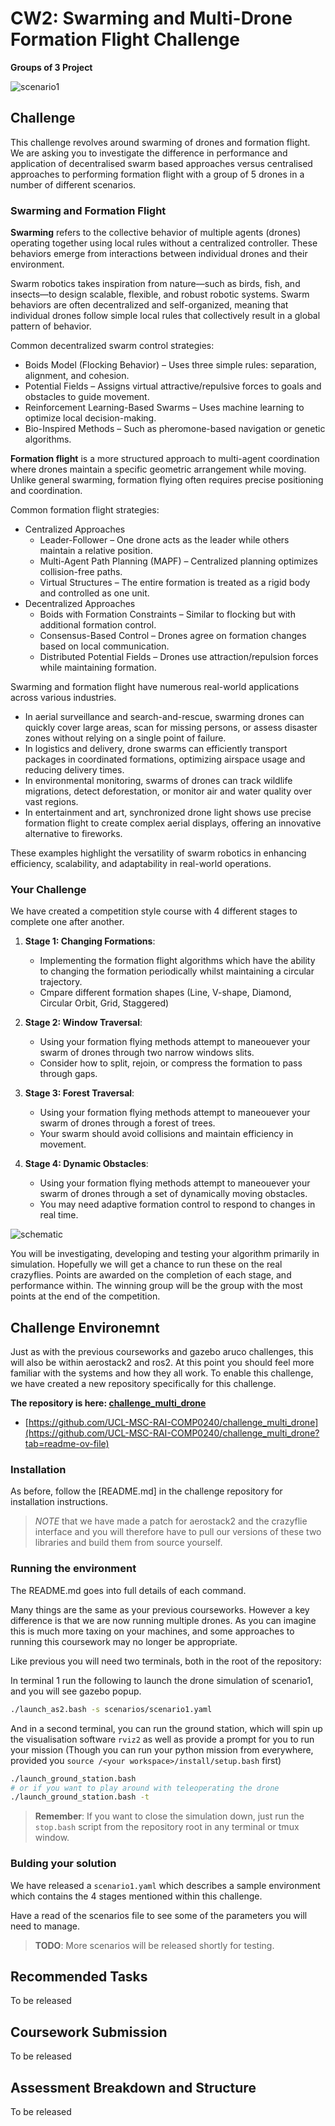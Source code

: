 # CW2: Swarming and Multi-Drone Formation Flight Challenge 

**Groups of 3 Project**

![scenario1](images/7_scenario1.png)

## Challenge

This challenge revolves around swarming of drones and formation flight. We are asking you to investigate the difference in performance and application of decentralised swarm based approaches versus centralised approaches to performing formation flight with a group of 5 drones in a number of different scenarios. 

### Swarming and Formation Flight

**Swarming** refers to the collective behavior of multiple agents (drones) operating together using local rules without a centralized controller. These behaviors emerge from interactions between individual drones and their environment.

Swarm robotics takes inspiration from nature—such as birds, fish, and insects—to design scalable, flexible, and robust robotic systems. Swarm behaviors are often decentralized and self-organized, meaning that individual drones follow simple local rules that collectively result in a global pattern of behavior.

Common decentralized swarm control strategies:

- Boids Model (Flocking Behavior) – Uses three simple rules: separation, alignment, and cohesion.
- Potential Fields – Assigns virtual attractive/repulsive forces to goals and obstacles to guide movement.
- Reinforcement Learning-Based Swarms – Uses machine learning to optimize local decision-making.
- Bio-Inspired Methods – Such as pheromone-based navigation or genetic algorithms.

**Formation flight** is a more structured approach to multi-agent coordination where drones maintain a specific geometric arrangement while moving. Unlike general swarming, formation flying often requires precise positioning and coordination.

Common formation flight strategies:

- Centralized Approaches
    - Leader-Follower – One drone acts as the leader while others maintain a relative position.
    - Multi-Agent Path Planning (MAPF) – Centralized planning optimizes collision-free paths.
    - Virtual Structures – The entire formation is treated as a rigid body and controlled as one unit.
- Decentralized Approaches
    - Boids with Formation Constraints – Similar to flocking but with additional formation control.
    - Consensus-Based Control – Drones agree on formation changes based on local communication.
    - Distributed Potential Fields – Drones use attraction/repulsion forces while maintaining formation.

Swarming and formation flight have numerous real-world applications across various industries. 

- In aerial surveillance and search-and-rescue, swarming drones can quickly cover large areas, scan for missing persons, or assess disaster zones without relying on a single point of failure. 
- In logistics and delivery, drone swarms can efficiently transport packages in coordinated formations, optimizing airspace usage and reducing delivery times. 
- In environmental monitoring, swarms of drones can track wildlife migrations, detect deforestation, or monitor air and water quality over vast regions. 
- In entertainment and art, synchronized drone light shows use precise formation flight to create complex aerial displays, offering an innovative alternative to fireworks. 

These examples highlight the versatility of swarm robotics in enhancing efficiency, scalability, and adaptability in real-world operations.

### Your Challenge

We have created a competition style course with 4 different stages to complete one after another.  

1. **Stage 1: Changing Formations**: 
    - Implementing the formation flight algorithms which have the ability to changing the formation periodically whilst maintaining a circular trajectory. 
    - Cmpare different formation shapes (Line, V-shape, Diamond, Circular Orbit, Grid, Staggered)

2. **Stage 2: Window Traversal**: 
    - Using your formation flying methods attempt to maneouever your swarm of drones through two narrow windows slits. 
    - Consider how to split, rejoin, or compress the formation to pass through gaps.

3. **Stage 3: Forest Traversal**: 
    - Using your formation flying methods attempt to maneouever your swarm of drones through a forest of trees.
    - Your swarm should avoid collisions and maintain efficiency in movement.

4. **Stage 4: Dynamic Obstacles**: 
    - Using your formation flying methods attempt to maneouever your swarm of drones through a set of dynamically moving obstacles.  
    - You may need adaptive formation control to respond to changes in real time.

![schematic](images/7_schematic.png)

You will be investigating, developing and testing your algorithm primarily in simulation. Hopefully we will get a chance to run these on the real crazyflies. Points are awarded on the completion of each stage, and performance within. The winning group will be the group with the most points at the end of the competition.

## Challenge Environemnt

Just as with the previous courseworks and gazebo aruco challenges, this will also be within aerostack2 and ros2. At this point you should feel more familiar with the systems and how they all work. To enable this challenge, we have created a new repository specifically for this challenge. 

**The repository is here: [challenge_multi_drone](https://github.com/UCL-MSC-RAI-COMP0240/challenge_multi_drone?tab=readme-ov-file)**

- [https://github.com/UCL-MSC-RAI-COMP0240/challenge_multi_drone](https://github.com/UCL-MSC-RAI-COMP0240/challenge_multi_drone?tab=readme-ov-file)

### Installation

As before, follow the [README.md] in the challenge repository for installation instructions. 

> *NOTE* that we have made a patch for aerostack2 and the crazyflie interface and you will therefore have to pull our versions of these two libraries and build them from source yourself. 

### Running the environment

The README.md goes into full details of each command. 

Many things are the same as your previous courseworks. However a key difference is that we are now running multiple drones. As you can imagine this is much more taxing on your machines, and some approaches to running this coursework may no longer be appropriate. 

Like previous you will need two terminals, both in the root of the repository:

In terminal 1 run the following to launch the drone simulation of scenario1, and you will see gazebo popup.

```bash
./launch_as2.bash -s scenarios/scenario1.yaml
```

And in a second terminal, you can run the ground station, which will spin up the visualisation software `rviz2` as well as provide a prompt for you to run your mission (Though you can run your python mission from everywhere, provided you `source /<your workspace>/install/setup.bash` first)

```bash
./launch_ground_station.bash
# or if you want to play around with teleoperating the drone
./launch_ground_station.bash -t 
```

> **Remember**: If you want to close the simulation down, just run the `stop.bash` script from the repository root in any terminal or tmux window. 


### Bulding your solution
<!-- 
We have provided a very basic sample solution in `mission_scenario.py` which simply reads the scenario file, iterates through the viewpoints and visits them one by one. 

```bash
# From the root of this repository
python3 mission_scenario.py -s scenarios/scenario1.yaml
``` -->

We have released a `scenario1.yaml` which describes a sample environment which contains the 4 stages mentioned within this challenge. 

Have a read of the scenarios file to see some of the parameters you will need to manage. 

> **TODO**: More scenarios will be released shortly for testing. 

## Recommended Tasks

To be released

## Coursework Submission

To be released

## Assessment Breakdown and Structure

To be released